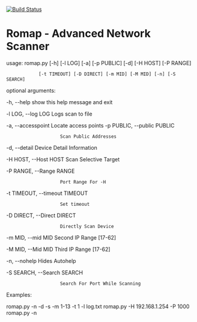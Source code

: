 [![Build Status](https://travis-ci.org/RussianOtter/romap.svg?branch=master)](https://travis-ci.org/RussianOtter/romap)

# Romap - Advanced Network Scanner

usage: romap.py [-h] [-l LOG] [-a] [-p PUBLIC] [-d] [-H HOST] [-P RANGE]

                [-t TIMEOUT] [-D DIRECT] [-m MID] [-M MID] [-n] [-S SEARCH]


optional arguments:

  -h, --help            show this help message and exit
  
  -l LOG, --log LOG     Logs scan to file
  
  -a, --accesspoint     Locate access points
  -p PUBLIC, --public PUBLIC
  
                        Scan Public Addresses
                        
  -d, --detail          Device Detail Information
  
  -H HOST, --Host HOST  Scan Selective Target
  
  -P RANGE, --Range RANGE
  
                        Port Range For -H
                        
  -t TIMEOUT, --timeout TIMEOUT
  
                        Set timeout
                        
  -D DIRECT, --Direct DIRECT
  
                        Directly Scan Device
                        
  -m MID, --mid MID     Second IP Range [17-62]
  
  -M MID, --Mid MID     Third IP Range [17-62]
  
  -n, --nohelp          Hides Autohelp
  
  -S SEARCH, --Search SEARCH
  
                        Search For Port While Scanning
                        
Examples:

romap.py -n -d -s -m 1-13 -t 1 -l log.txt
romap.py -H 192.168.1.254 -P 1000
romap.py -n
